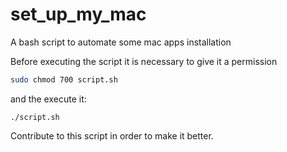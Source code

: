 # set_up_my_mac
A bash script to automate some mac apps installation 

Before executing the script it is necessary to give it a permission

```bash
sudo chmod 700 script.sh
```
and the execute it:
```
./script.sh
```
Contribute to this script in order to make it better.

